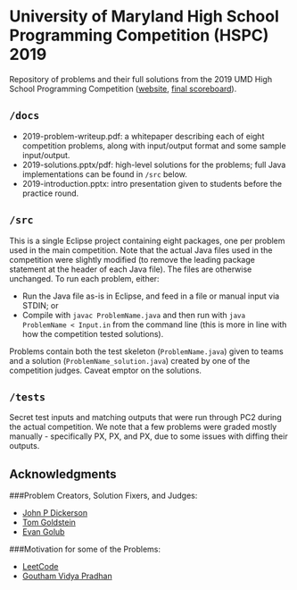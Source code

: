 # University of Maryland High School Programming Competition (HSPC) 2019
Repository of problems and their full solutions from the 2019 UMD High School Programming Competition ([website](http://www.cs.umd.edu/Outreach/hsContest19/), [final scoreboard](http://contest.cs.umd.edu/hscontest/summary.html)).  

## `/docs`
* 2019-problem-writeup.pdf: a whitepaper describing each of eight competition problems, along with input/output format and some sample input/output.
* 2019-solutions.pptx/pdf: high-level solutions for the problems; full Java implementations can be found in `/src` below.
* 2019-introduction.pptx: intro presentation given to students before the practice round.


## `/src`
This is a single Eclipse project containing eight packages, one per problem used in the main competition.  Note that the actual Java files used in the competition were slightly modified (to remove the leading package statement at the header of each Java file).  The files are otherwise unchanged.  To run each problem, either:

* Run the Java file as-is in Eclipse, and feed in a file or manual input via STDIN; or
* Compile with `javac ProblemName.java` and then run with `java ProblemName < Input.in` from the command line (this is more in line with how the competition tested solutions).

Problems contain both the test skeleton (`ProblemName.java`) given to teams and a solution (`ProblemName_solution.java`) created by one of the competition judges.  Caveat emptor on the solutions.

## `/tests`
Secret test inputs and matching outputs that were run through PC2 during the actual competition.  We note that a few problems were graded mostly manually - specifically PX, PX, and PX, due to some issues with diffing their outputs.

## Acknowledgments
###Problem Creators, Solution Fixers, and Judges:

* [John P Dickerson](http://jpdickerson.com/)
* [Tom Goldstein](https://www.cs.umd.edu/~tomg/)
* [Evan Golub](http://www.cs.umd.edu/~egolub/professional.shtml)

###Motivation for some of the Problems:

* [LeetCode](https://leetcode.com/)
* [Goutham Vidya Pradhan](https://github.com/gouthampradhan)
